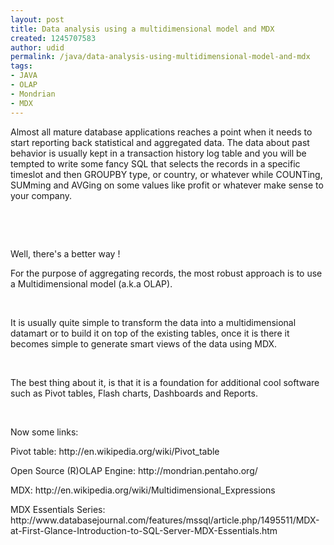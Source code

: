 ```yaml
---
layout: post
title: Data analysis using a multidimensional model and MDX
created: 1245707583
author: udid
permalink: /java/data-analysis-using-multidimensional-model-and-mdx
tags:
- JAVA
- OLAP
- Mondrian
- MDX
---
```

<p>
<meta http-equiv="CONTENT-TYPE" content="text/html; charset=utf-8">
<title></title>
<meta name="GENERATOR" content="OpenOffice.org 2.4  (Linux)"> 	<style type="text/css">
	<!--
		@page { size: 8.5in 11in; margin: 0.79in }
		P { margin-bottom: 0.08in }
	-->
	</style> </meta>
</meta>
</p>
<p>Almost all mature database applications reaches a point when it needs to start reporting back statistical and aggregated data. The data about past behavior is usually kept in a transaction history log table and you will be tempted to write some fancy SQL that selects the records in a specific timeslot and then GROUPBY type, or country, or whatever while COUNTing, SUMming and AVGing on some values like profit or whatever make sense to your company.</p>
<p>&nbsp;</p>
<p>&nbsp;</p>
<p>Well, there's a better way !&nbsp;</p>
<!--break-->
<p>For the purpose of aggregating records, the most robust approach is to use a Multidimensional model (a.k.a OLAP).</p>
<p>&nbsp;</p>
<p>It is usually quite simple to transform the data into a multidimensional datamart or to build it on top of the existing tables, once it is there it becomes simple to generate smart views of the data using MDX.</p>
<p>&nbsp;</p>
<p>The best thing about it, is that it is a foundation for additional cool software such as Pivot tables, Flash charts, Dashboards and Reports.</p>
<p>&nbsp;</p>
<p>Now some links:</p>
<p>Pivot table: http://en.wikipedia.org/wiki/Pivot_table</p>
<p>Open Source (R)OLAP Engine: http://mondrian.pentaho.org/</p>
<p>MDX: http://en.wikipedia.org/wiki/Multidimensional_Expressions</p>
<p>MDX Essentials Series: http://www.databasejournal.com/features/mssql/article.php/1495511/MDX-at-First-Glance-Introduction-to-SQL-Server-MDX-Essentials.htm</p>
